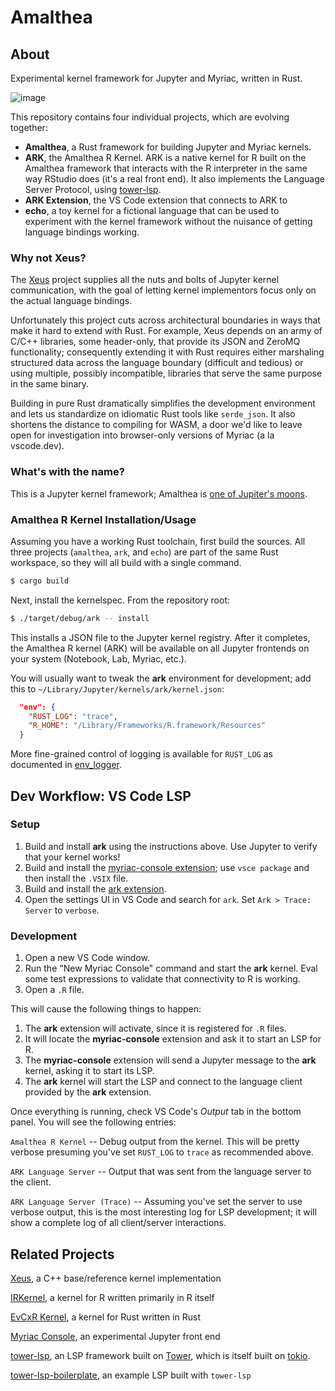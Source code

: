 # Amalthea

## About

Experimental kernel framework for Jupyter and Myriac, written in Rust. 

![image](https://user-images.githubusercontent.com/470418/151626974-52ac0047-0e98-494d-ad00-c0d293df696f.png)

This repository contains four individual projects, which are evolving together:

- **Amalthea**, a Rust framework for building Jupyter and Myriac kernels.
- **ARK**, the Amalthea R Kernel. ARK is a native kernel for R built on the Amalthea framework that interacts with the R interpreter in the same way RStudio does (it's a real front end). It also implements the Language Server Protocol, using [tower-lsp](https://github.com/ebkalderon/tower-lsp).
- **ARK Extension**, the VS Code extension that connects to ARK to 
- **echo**, a toy kernel for a fictional language that can be used to experiment with the kernel framework without the nuisance of getting language bindings working.

### Why not Xeus?

The [Xeus](https://github.com/jupyter-xeus/xeus) project supplies all the nuts and bolts of Jupyter kernel communication, with the goal of letting kernel implementors focus only on the actual language bindings. 

Unfortunately this project cuts across architectural boundaries in ways that make it hard to extend with Rust. For example, Xeus depends on an army of C/C++ libraries, some header-only, that provide its JSON and ZeroMQ functionality; consequently extending it with Rust requires either marshaling structured data across the language boundary (difficult and tedious) or using multiple, possibly incompatible, libraries that serve the same purpose in the same binary.

Building in pure Rust dramatically simplifies the development environment and lets us standardize on idiomatic Rust tools like `serde_json`. It also shortens the distance to compiling for WASM, a door we'd like to leave open for investigation into browser-only versions of Myriac (a la vscode.dev).

### What's with the name?

This is a Jupyter kernel framework; Amalthea is [one of Jupiter's moons](https://en.wikipedia.org/wiki/Amalthea_(moon)).

### Amalthea R Kernel Installation/Usage

Assuming you have a working Rust toolchain, first build the sources. All three projects (`amalthea`, `ark`, and `echo`) are part of the same Rust workspace, so they will all build with a single command.

```bash
$ cargo build
```
Next, install the kernelspec. From the repository root:

```bash
$ ./target/debug/ark -- install
```

This installs a JSON file to the Jupyter kernel registry. After it completes, the Amalthea R kernel (ARK) will be available on all Jupyter frontends on your system (Notebook, Lab, Myriac, etc.).

You will usually want to tweak the **ark** environment for development; add this to `~/Library/Jupyter/kernels/ark/kernel.json`:

```json
  "env": {
    "RUST_LOG": "trace",
    "R_HOME": "/Library/Frameworks/R.framework/Resources"
  }
```

More fine-grained control of logging is available for `RUST_LOG` as documented in [env_logger](https://docs.rs/env_logger/0.9.0/env_logger/#enabling-logging).

## Dev Workflow: VS Code LSP

### Setup

1. Build and install **ark** using the instructions above. Use Jupyter to verify that your kernel works!
2. Build and install the [myriac-console extension](https://github.com/rstudio/myriac-console); use `vsce package` and then install the `.VSIX` file.
3. Build and install the [ark extension](https://github.com/rstudio/amalthea/tree/main/ark/extension).
4. Open the settings UI in VS Code and search for `ark`. Set `Ark > Trace: Server` to `verbose`. 

### Development

1. Open a new VS Code window.
2. Run the "New Myriac Console" command and start the **ark** kernel. Eval some test expressions to validate that connectivity to R is working.
3. Open a `.R` file. 

This will cause the following things to happen:

1. The **ark** extension will activate, since it is registered for `.R` files.
2. It will locate the **myriac-console** extension and ask it to start an LSP for R. 
3. The **myriac-console** extension will send a Jupyter message to the **ark** kernel, asking it to start its LSP.
4. The **ark** kernel will start the LSP and connect to the language client provided by the **ark** extension.

Once everything is running, check VS Code's _Output_ tab in the bottom panel. You will see the following entries:

`Amalthea R Kernel` -- Debug output from the kernel. This will be pretty verbose presuming you've set `RUST_LOG` to `trace` as recommended above.

`ARK Language Server` -- Output that was sent from the language server to the client.

`ARK Language Server (Trace)` -- Assuming you've set the server to use verbose output, this is the most interesting log for LSP development; it will show a complete log of all client/server interactions.

## Related Projects

[Xeus](https://github.com/jupyter-xeus/xeus), a C++ base/reference kernel implementation

[IRKernel](https://github.com/IRkernel/IRkernel), a kernel for R written primarily in R itself

[EvCxR Kernel](https://github.com/google/evcxr/tree/main/evcxr_jupyter), a kernel for Rust written in Rust

[Myriac Console](https://github.com/rstudio/myriac-console), an experimental Jupyter front end

[tower-lsp](https://github.com/ebkalderon/tower-lsp), an LSP framework built on [Tower](https://github.com/tower-rs/tower), which is itself built on [tokio](https://tokio.rs/). 

[tower-lsp-boilerplate](https://github.com/IWANABETHATGUY/tower-lsp-boilerplate), an example LSP built with `tower-lsp` 


